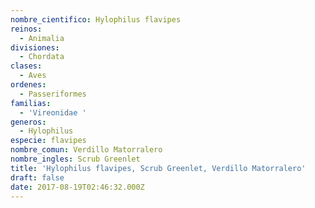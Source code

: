 ```yaml
---
nombre_cientifico: Hylophilus flavipes
reinos:
  - Animalia
divisiones:
  - Chordata
clases:
  - Aves
ordenes:
  - Passeriformes
familias:
  - 'Vireonidae '
generos:
  - Hylophilus
especie: flavipes
nombre_comun: Verdillo Matorralero
nombre_ingles: Scrub Greenlet
title: 'Hylophilus flavipes, Scrub Greenlet, Verdillo Matorralero'
draft: false
date: 2017-08-19T02:46:32.000Z
---
```


